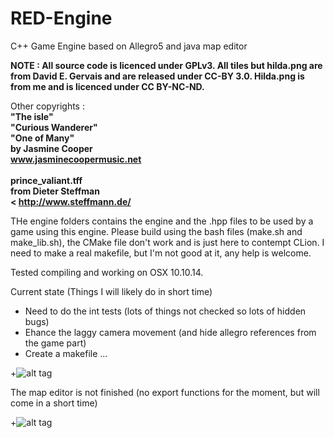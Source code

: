 # RED-Engine
C++ Game Engine based on Allegro5 and java map editor

<b> NOTE : All source code is licenced under GPLv3.
All tiles but hilda.png are from David E. Gervais
and are released under CC-BY 3.0.
Hilda.png is from me and is licenced
under CC BY-NC-ND. </b>

Other copyrights :
<b>
<br>
"The isle"
<br>
"Curious Wanderer"
<br>
"One of Many"
<br>
by Jasmine Cooper
<br>
www.jasminecoopermusic.net
<br><br>
prince_valiant.tff
<br>
from Dieter Steffman
<br><
http://www.steffmann.de/
<br>
</b>

THe engine folders contains the engine and the .hpp files to be used by a game using this engine. 
Please build using the bash files (make.sh and make_lib.sh), the CMake file don't work and is just here to contempt CLion.
I need to make a real makefile, but I'm not good at it, any help is welcome. 

Tested compiling and working on OSX 10.10.14. 

Current state (Things I will likely do in short time)

- Need to do the int tests (lots of things not checked so lots of hidden bugs) 
- Ehance the laggy camera movement (and hide allegro references from the game part)
- Create a makefile ...

+![alt tag](http://anthonyrey.fr/wp-content/uploads/2015/12/Capture-d%E2%80%99e%CC%81cran-2015-12-29-a%CC%80-01.22.38.png)

The map editor is not finished (no export functions for the moment, but will come in a short time)

+![alt tag](http://anthonyrey.fr/wp-content/uploads/2015/12/Capture-d%E2%80%99e%CC%81cran-2016-01-02-a%CC%80-23.49.54.png)
